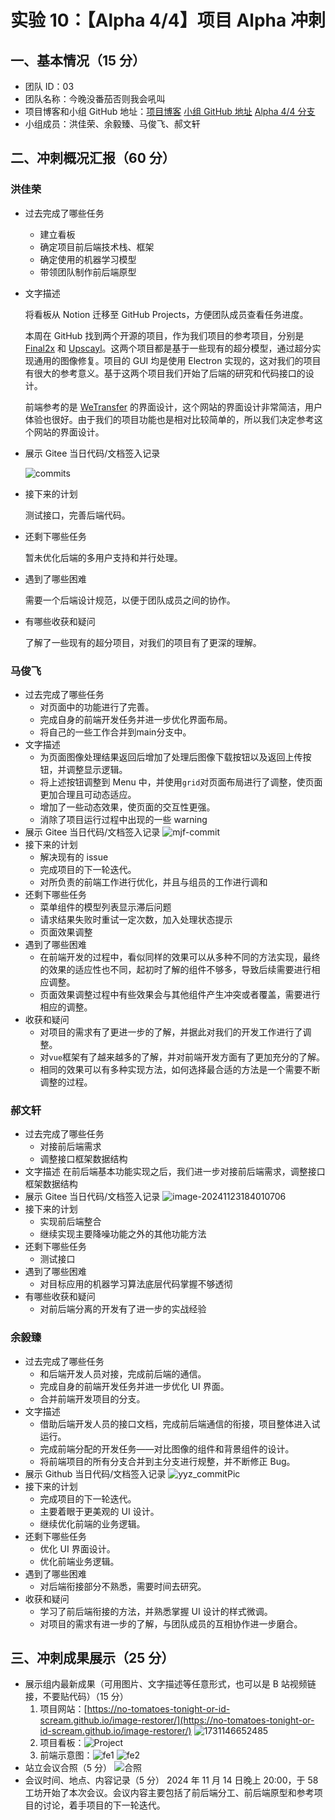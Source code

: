 # 实验 10：【Alpha 4/4】项目 Alpha 冲刺

## 一、基本情况（15 分）

- 团队 ID：03
- 团队名称：今晚没番茄否则我会吼叫
- 项目博客和小组 GitHub 地址：[项目博客](https://no-tomatoes-tonight-or-id-scream.github.io/image-restorer/) [小组 GitHub 地址](https://github.com/no-tomatoes-tonight-or-id-scream/image-restorer) [Alpha 4/4 分支](https://github.com/no-tomatoes-tonight-or-id-scream/image-restorer/tree/alpha-4/4)
- 小组成员：洪佳荣、余毅臻、马俊飞、郝文轩

## 二、冲刺概况汇报（60 分）

### 洪佳荣

- 过去完成了哪些任务
    - 建立看板
    - 确定项目前后端技术栈、框架
    - 确定使用的机器学习模型
    - 带领团队制作前后端原型
- 文字描述

    将看板从 Notion 迁移至 GitHub Projects，方便团队成员查看任务进度。

    本周在 GitHub 找到两个开源的项目，作为我们项目的参考项目，分别是 [Final2x](https://github.com/Tohrusky/Final2x) 和 [Upscayl](https://github.com/upscayl/upscayl)。这两个项目都是基于一些现有的超分模型，通过超分实现通用的图像修复。项目的 GUI 均是使用 Electron 实现的，这对我们的项目有很大的参考意义。基于这两个项目我们开始了后端的研究和代码接口的设计。

    前端参考的是 [WeTransfer](https://wetransfer.com/) 的界面设计，这个网站的界面设计非常简洁，用户体验也很好。由于我们的项目功能也是相对比较简单的，所以我们决定参考这个网站的界面设计。
  
- 展示 Gitee 当日代码/文档签入记录
  
  ![commits](assets/2024-11-17-19-25-19.png)
  
- 接下来的计划

  测试接口，完善后端代码。

- 还剩下哪些任务

  暂未优化后端的多用户支持和并行处理。

- 遇到了哪些困难

  需要一个后端设计规范，以便于团队成员之间的协作。

- 有哪些收获和疑问

  了解了一些现有的超分项目，对我们的项目有了更深的理解。

### 马俊飞

- 过去完成了哪些任务
  - 对页面中的功能进行了完善。
  - 完成自身的前端开发任务并进一步优化界面布局。
  - 将自己的一些工作合并到main分支中。  
- 文字描述
    - 为页面图像处理结果返回后增加了处理后图像下载按钮以及返回上传按钮，并调整显示逻辑。
    - 将上述按钮调整到 Menu 中，并使用`grid`对页面布局进行了调整，使页面更加合理且可动态适应。
    - 增加了一些动态效果，使页面的交互性更强。
    - 消除了项目运行过程中出现的一些 warning
- 展示 Gitee 当日代码/文档签入记录
  ![mjf-commit](assets/2024-12-1-mjf.png)
- 接下来的计划
    - 解决现有的 issue
    - 完成项目的下一轮迭代。
    - 对所负责的前端工作进行优化，并且与组员的工作进行调和
- 还剩下哪些任务
    - 菜单组件的模型列表显示滞后问题
    - 请求结果失败时重试一定次数，加入处理状态提示
    - 页面效果调整
- 遇到了哪些困难
    - 在前端开发的过程中，看似同样的效果可以从多种不同的方法实现，最终的效果的适应性也不同，起初时了解的组件不够多，导致后续需要进行相应调整。
    - 页面效果调整过程中有些效果会与其他组件产生冲突或者覆盖，需要进行相应的调整。
- 收获和疑问
    - 对项目的需求有了更进一步的了解，并据此对我们的开发工作进行了调整。
    - 对`vue`框架有了越来越多的了解，并对前端开发方面有了更加充分的了解。
    - 相同的效果可以有多种实现方法，如何选择最合适的方法是一个需要不断调整的过程。

### 郝文轩

- 过去完成了哪些任务
    - 对接前后端需求
    - 调整接口框架数据结构
- 文字描述
  在前后端基本功能实现之后，我们进一步对接前后端需求，调整接口框架数据结构
- 展示 Gitee 当日代码/文档签入记录
  ![image-20241123184010706](https://image-host-mooliht.oss-cn-beijing.aliyuncs.com/img/image-20241123184010706.png)
- 接下来的计划
    - 实现前后端整合
    - 继续实现主要降噪功能之外的其他功能方法
- 还剩下哪些任务
    - 测试接口
- 遇到了哪些困难
    - 对目标应用的机器学习算法底层代码掌握不够透彻
- 有哪些收获和疑问
    - 对前后端分离的开发有了进一步的实战经验

### 余毅臻

- 过去完成了哪些任务
    - 和后端开发人员对接，完成前后端的通信。
    - 完成自身的前端开发任务并进一步优化 UI 界面。
    - 合并前端开发项目的分支。
- 文字描述
    - 借助后端开发人员的接口文档，完成前后端通信的衔接，项目整体进入试运行。
    - 完成前端分配的开发任务——对比图像的组件和背景组件的设计。
    - 将前端项目的所有分支合并到主分支进行规整，并不断修正 Bug。
- 展示 Github 当日代码/文档签入记录
  ![yyz_commitPic](assets/2024-11-23-22-52-00.png)
- 接下来的计划
    - 完成项目的下一轮迭代。
    - 主要着眼于更美观的 UI 设计。
    - 继续优化前端的业务逻辑。
- 还剩下哪些任务
    - 优化 UI 界面设计。
    - 优化前端业务逻辑。
- 遇到了哪些困难
    - 对后端衔接部分不熟悉，需要时间去研究。
- 收获和疑问
    - 学习了前后端衔接的方法，并熟悉掌握 UI 设计的样式微调。
    - 对项目的需求有进一步的了解，与团队成员的互相协作进一步磨合。


## 三、冲刺成果展示（25 分）

- 展示组内最新成果（可用图片、文字描述等任意形式，也可以是 B 站视频链接，不要贴代码）（15 分）
    1. 项目网站：[https://no-tomatoes-tonight-or-id-scream.github.io/image-restorer/](https://no-tomatoes-tonight-or-id-scream.github.io/image-restorer/)
        ![1731146652485](https://github.com/user-attachments/assets/423d1324-81df-4e7c-9493-6dc5cbfab7d3)
    2. 项目看板：![Project](assets/2024-11-17-19-30-51.png)
    3. 前端示意图：![fe1](assets/fr1.png) ![fe2](assets/2024-11-17-19-31-25.png)
- 站立会议合照（5 分）
    ![合照](assets/2024-11-17-19-16-28.png)
- 会议时间、地点、内容记录（5 分）
  2024 年 11 月 14 日晚上 20:00，于 58 工坊开始了本次会议。会议内容主要包括了前后端分工、前后端原型和参考项目的讨论，着手项目的下一轮迭代。
